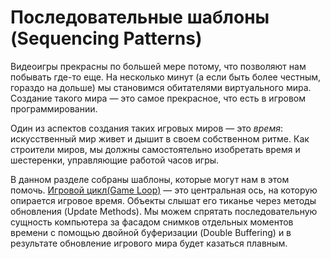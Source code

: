 # Последовательные шаблоны (Sequencing Patterns)
Видеоигры прекрасны по большей мере потому, что позволяют нам побывать где-то еще. На несколько минут (а если быть более честным, гораздо на дольше) мы становимся обитателями виртуального мира. Создание такого мира — это самое прекрасное, что есть в игровом программировании.

Один из аспектов создания таких игровых миров — это *время*: искусственный мир живет и дышит в своем собственном ритме. Как строители миров, мы должны самостоятельно изобретать время и шестеренки, управляющие работой часов игры.

В данном разделе собраны шаблоны, которые могут нам в этом помочь. [Игровой цикл(Game Loop)](chapter-3/3.2-game-loop.md) — это центральная ось, на которую опирается игровое время. Объекты слышат его тиканье через методы обновления (Update Methods). Мы можем спрятать последовательную сущность компьютера за фасадом снимков отдельных моментов времени с помощью двойной буферизации (Double Buffering) и в результате обновление игрового мира будет казаться плавным.